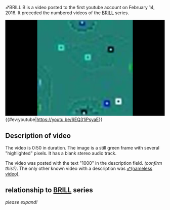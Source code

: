 ♐BRILL B is a video posted to the first youtube account on February 14,
2016. It preceded the numbered videos of the [BRILL](BRILL "wikilink")
series.

![Thumbnail of ♐BRILL B](BrillB.png "Thumbnail of ♐BRILL B")
{{\#ev:youtube|<https://youtu.be/6EQ31iPsyaE>}}

## Description of video

The video is 0:50 in duration. The image is a still green frame with
several "highlighted" pixels. It has a blank stereo audio track.

The video was posted with the text "1000" in the description field.
*(confirm this?)*. The only other known video with a description was [♐(nameless video)](♐_\(nameless_video\) "wikilink").

## relationship to [BRILL](BRILL "wikilink") series

*please expand\!*

